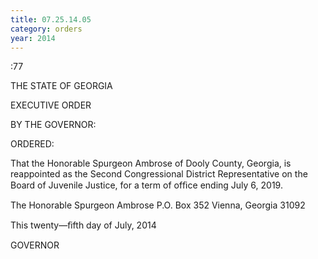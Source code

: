 ```yaml
---
title: 07.25.14.05
category: orders
year: 2014
---
```

 

 :77

THE STATE OF GEORGIA

EXECUTIVE ORDER

BY THE GOVERNOR:

ORDERED:

That the Honorable Spurgeon Ambrose of Dooly County, Georgia,
is reappointed as the Second Congressional District Representative
on the Board of Juvenile Justice, for a term of ofﬁce ending July 6,
2019.

The Honorable Spurgeon Ambrose
P.O. Box 352
Vienna, Georgia 31092

This twenty—ﬁfth day of July, 2014

GOVERNOR

